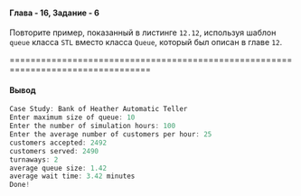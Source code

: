 #### Глава - 16, Задание - 6 ####

Повторите пример, показанный в листинге ```12.12```, используя шаблон ```queue```
класса ```STL``` вместо класса ```Queue```, который был описан в главе ```12```.

=================================================================================
#### Вывод ####
```objectivec
Case Study: Bank of Heather Automatic Teller
Enter maximum size of queue: 10
Enter the number of simulation hours: 100
Enter the average number of customers per hour: 25
customers accepted: 2492
customers served: 2490
turnaways: 2
average queue size: 1.42
average wait time: 3.42 minutes
Done!
```